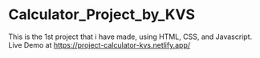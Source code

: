 # Calculator_Project_by_KVS
This is the 1st project that i have made, using HTML, CSS, and Javascript.
Live Demo at https://project-calculator-kvs.netlify.app/
